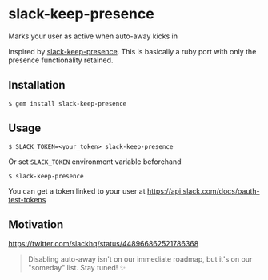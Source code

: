 # slack-keep-presence

Marks your user as active when auto-away kicks in

Inspired by [slack-keep-presence](https://github.com/eskerda/slack-keep-presence). This is basically a ruby port with only the presence functionality retained.

## Installation

```
$ gem install slack-keep-presence
```

## Usage

```
$ SLACK_TOKEN=<your_token> slack-keep-presence
```

Or set `SLACK_TOKEN` environment variable beforehand

```
$ slack-keep-presence
```

You can get a token linked to your user at https://api.slack.com/docs/oauth-test-tokens

## Motivation

https://twitter.com/slackhq/status/448966862521786368
> Disabling auto-away isn't on our immediate roadmap, but it's on our "someday"
list. Stay tuned! ✨
